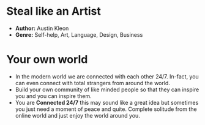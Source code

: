 # Steal like an Artist
- **Author:** Austin Kleon
- **Genre:** Self-help, Art, Language, Design, Business

# Your own world
- In the modern world we are connected with each other 24/7. In-fact, you can even connect with total strangers from around the world.
- Build your own community of like minded people so that they can inspire you and you can inspire them.  
- You are **Connected 24/7** this may sound like a great idea but sometimes you just need a moment of peace and quite. Complete solitude from the online world and just enjoy the world around you.
